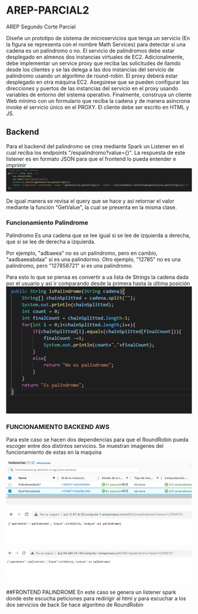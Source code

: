 # AREP-PARCIAL2
AREP Segundo Corte Parcial


Diseñe un prototipo de sistema de microservicios que tenga un servicio (En la figura se representa con el nombre Math Services) para detectar si una cadena es un palíndromo o no.  El servicio de palíndromos debe estar desplegado en almenos dos instancias virtuales de EC2. Adicionalmente, debe implementar un service proxy que reciba las solicitudes de llamdo desde los clientes  y se las delega a las dos instancias del servicio de palíndromo usando un algoritmo de round-robin. El proxy deberá estar desplegado en otra máquina EC2. Asegúrese que se pueden configurar las direcciones y puertos de las instancias del servicio en el proxy usando variables de entorno del sistema operativo.  Finalmente, construya un cliente Web mínimo con un formulario que reciba la cadena y de manera asíncrona invoke el servicio único en el PROXY. El cliente debe ser escrito en HTML y JS.


## Backend
Para el backend del palindromo se crea mediante Spark un Listener en el cual reciba los endpoints "/espalindromo?value={}". La respuesta de este listener es en formato JSON para que el frontend lo pueda entender e imprimir
![Image text](https://github.com/DiegoGonzalez2807/AREP-PARCIAL2/blob/master/images/PRIMERA.png)

De igual manera se revisa el query que se hace y así retornar el valor mediante la función "GetValue", la cual se presenta en la misma clase.

### Funcionamiento Palindrome
Palíndromo Es una cadena que se lee igual si se lee de izquierda a derecha, que si se lee de derecha a izquierda.

Por ejemplo, "adbaeea" no es un palíndromo, pero en cambio, "aadbaeeabdaa" si es una palíndormo.
Otro ejemplo, "12785" no es una palíndromo, pero "127858721" si es una palíndromo.


Para esto lo que se piensa es convertir a ua lista de Strings la cadena dada por el usuario y así ir comparando desde la primera hasta la última posición
![Image text](https://github.com/DiegoGonzalez2807/AREP-PARCIAL2/blob/master/images/SEGUNDA.png)


### FUNCIONAMIENTO BACKEND AWS

Para este caso se hacen dos dependencias para que el RoundRobin pueda escoger entre dos distintos servicios. Se muestran imagenes del funcionamiento de estas en la maquina

![Image text](https://github.com/DiegoGonzalez2807/AREP-PARCIAL2/blob/master/images/INSTANCIAS.png)


![Image text](https://github.com/DiegoGonzalez2807/AREP-PARCIAL2/blob/master/images/PRIMERA%20MAQUINA.png)


![Image text](https://github.com/DiegoGonzalez2807/AREP-PARCIAL2/blob/master/images/SEGUNDA%20MAQUINA.png)

##FRONTEND PALINDROME
En este caso se genera un listener spark donde este escucha peticiones para redirigir al html y para escuchar a los dos servicios de back 
Se hace algoritmo de RoundRobin 


